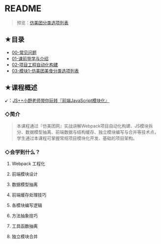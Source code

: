 # README

> 预览：[仿美团分类选项列表](http://meituan.jsplusplus.com/)

## ★目录

- [00-常见问题](./FAQ.md)
- [01-课前导学与介绍](./01-课前导学与介绍.md)
- [02-项目工程自动化构建](./02-项目工程自动化构建.md)
- [03-模块1-仿美团美食分类选项列表](./03-仿美团美食分类选项列表.md)

## ★课程概述

➹：[JS++小野老师带你玩转『前端JavaScript模块化』](https://ke.qq.com/course/455556)

### ◇简介

> 本课程通过『仿美团网』实战讲解Webpack项目自动化构建、JS模块拆分、数据模型抽离、前端数据与结构缓存、独立模块编写与合并等技术点，学生通过本课程可掌握常规项目模块化开发、基础的项目架构。

### ◇会学到什么？

1. Webpack 工程化

2. 前端模块设计

3. 数据模型抽离

4. 前端缓存处理技巧

5. 各模块编写逻辑

6. 方法抽象技巧

7. 工具函数抽离

8. 独立模块合并
